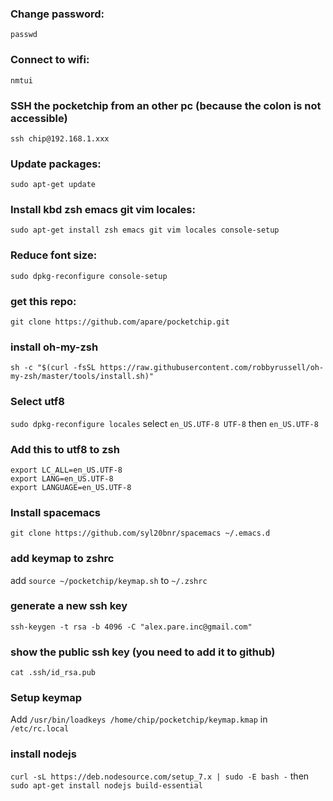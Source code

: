 ### Change password:
`passwd`
### Connect to wifi:
`nmtui`
### SSH the pocketchip from an other pc (because the colon is not accessible)
`ssh chip@192.168.1.xxx`
### Update packages:
`sudo apt-get update`
### Install kbd zsh emacs git vim locales:
`sudo apt-get install zsh emacs git vim locales console-setup`
### Reduce font size:
`sudo dpkg-reconfigure console-setup`
### get this repo:
`git clone https://github.com/apare/pocketchip.git`
### install oh-my-zsh
`sh -c "$(curl -fsSL https://raw.githubusercontent.com/robbyrussell/oh-my-zsh/master/tools/install.sh)"`
### Select utf8
`sudo dpkg-reconfigure locales`
select `en_US.UTF-8 UTF-8` then `en_US.UTF-8`
### Add this to utf8 to zsh
```
export LC_ALL=en_US.UTF-8
export LANG=en_US.UTF-8
export LANGUAGE=en_US.UTF-8
```
### Install spacemacs
`git clone https://github.com/syl20bnr/spacemacs ~/.emacs.d`
### add keymap to zshrc
add `source ~/pocketchip/keymap.sh` to `~/.zshrc`
### generate a new ssh key
`ssh-keygen -t rsa -b 4096 -C "alex.pare.inc@gmail.com"`
### show the public ssh key (you need to add it to github)
`cat .ssh/id_rsa.pub`
###  Setup keymap
Add `/usr/bin/loadkeys /home/chip/pocketchip/keymap.kmap` in `/etc/rc.local`
### install nodejs
`curl -sL https://deb.nodesource.com/setup_7.x | sudo -E bash -` then `sudo apt-get install nodejs build-essential`
